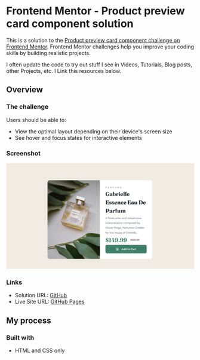# Frontend Mentor - Product preview card component solution

This is a solution to the [Product preview card component challenge on Frontend Mentor](https://www.frontendmentor.io/challenges/product-preview-card-component-GO7UmttRfa). Frontend Mentor challenges help you improve your coding skills by building realistic projects.

I often update the code to try out stuff I see in Videos, Tutorials, Blog posts, other Projects, etc. I Link this resources below.

## Overview

### The challenge

Users should be able to:

- View the optimal layout depending on their device's screen size
- See hover and focus states for interactive elements

### Screenshot

![](./screenshot.png)

### Links

- Solution URL: [GitHub](https://github.com/felipeavl/product-preview-card-component)
- Live Site URL: [GitHub Pages](https://felipeavl.github.io/product-preview-card-component/)

## My process

### Built with

- HTML and CSS only
